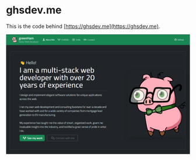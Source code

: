 # ghsdev.me

This is the code behind [https://ghsdev.me](https://ghsdev.me).

![Screenshot of the app](./src/assets/screenshot.png)
